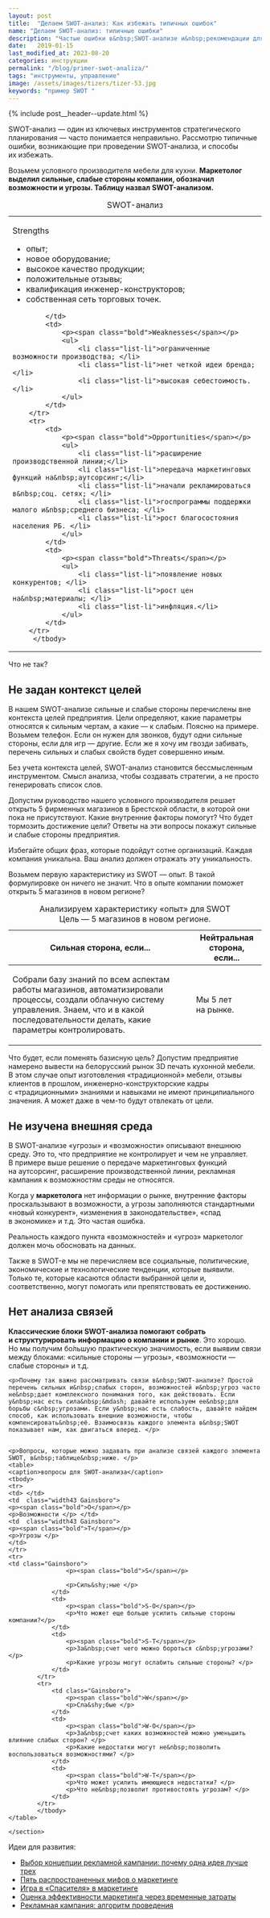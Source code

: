 ```yaml
---
layout: post
title:  "Делаем SWOT-анализ: Как избежать типичных ошибок"
name: "Делаем SWOT-анализ: типичные ошибки"
description: "Частые ошибки в&nbsp;SWOT-анализе и&nbsp;рекомендации для их&nbsp;коррекции. Примеры и&nbsp;советы от&nbsp;консультанта по&nbsp;маркетингу и&nbsp;стратегии."
date:   2019-01-15
last_modified_at: 2023-08-20
categories: инструкции
permalink: "/blog/primer-swot-analiza/"
tags: "инструменты, управление"
image: /assets/images/tizers/tizer-53.jpg
keywords: "пример SWOT "
---
```



{% include post__header--update.html %}

<p>SWOT-анализ&nbsp;&mdash; один из&nbsp;ключевых инструментов стратегического планирования&nbsp;&mdash; часто понимается неправильно. Рассмотрю типичные ошибки, возникающие при проведении SWOT-анализа, и&nbsp;способы их&nbsp;избежать. </p>
<p>Возьмем условного производителя мебели для кухни. <strong>Маркетолог выделил сильные, слабые стороны компании, обозначил возможности и&nbsp;угрозы. Таблицу назвал SWOT-анализом.</strong> </p>
<table>
<caption>SWOT-анализ</caption>
<tbody>
	<tr>
			<td>
			<p><span class="bold">Strengths</span></p>
				<ul>
					<li class="list-li">опыт;</li>
					<li class="list-li">новое оборудование;</li>
					<li class="list-li">высокое качество продукции;</li>
					<li class="list-li">положительные отзывы;</li>
					<li class="list-li">квалификация инженер-конструкторов;</li>
					<li class="list-li">собственная сеть торговых точек. </li>
 				</ul>
			
				
 			</td>
			<td>
				<p><span class="bold">Weaknesses</span></p>
				<ul>
					<li class="list-li">ограниченные возможности производства; </li>
					<li class="list-li">нет четкой идеи бренда; </li>
					<li class="list-li">высокая себестоимость. </li>
 				</ul>
 			</td>
 		</tr>
		<tr>
			<td>
				<p><span class="bold">Opportunities</span></p>
				<ul>
					<li class="list-li">расширение производственной линии;</li>
					<li class="list-li">передача маркетинговых функций на&nbsp;аутсорсинг;</li>
					<li class="list-li">начали рекламироваться в&nbsp;соц. сетях; </li>
					<li class="list-li">госпрограммы поддержки малого и&nbsp;среднего бизнеса; </li>
					<li class="list-li">рост благосостояния населения РБ. </li>
 				</ul>
 			</td>
			<td>
				<p><span class="bold">Threats</span></p>
				<ul>
					<li class="list-li">появление новых конкурентов; </li>
					<li class="list-li">рост цен на&nbsp;материалы; </li>
					<li class="list-li">инфляция.</li>
 				</ul>
 			</td>
 		</tr>
		 </tbody>
 </table>

<p>Что не&nbsp;так? </p>



<section class="row-gap--m">
<h2 class="section__title h1 bold ">Не&nbsp;задан контекст целей </h2>
<p>В&nbsp;нашем SWOT-анализе сильные и&nbsp;слабые стороны перечислены вне контекста целей предприятия. Цели определяют, какие параметры относятся к&nbsp;сильным чертам, а&nbsp;какие&nbsp;— к&nbsp;слабым. Поясню на&nbsp;примере. Возьмем телефон. Если он&nbsp;нужен для звонков, будут одни сильные стороны, если для игр&nbsp;— другие. Если&nbsp;же я&nbsp;хочу им&nbsp;гвозди забивать, перечень сильных и&nbsp;слабых свойств будет совершенно иным. </p>

<p>Без&nbsp;учета контекста целей, SWOT-анализ становится бессмысленным инструментом. Смысл анализа, чтобы создавать стратегии, а&nbsp;не&nbsp;просто генерировать список слов. </p>
<p>Допустим руководство нашего условного производителя решает открыть 5&nbsp;фирменных магазинов в&nbsp;Брестской области, в&nbsp;которой они пока не&nbsp;присутствуют. Какие внутренние факторы помогут? Что будет тормозить достижение цели? Ответы на&nbsp;эти вопросы покажут сильные и&nbsp;слабые стороны предприятия. </p>
<p class="post__note">Избегайте общих фраз, которые подойдут сотне организаций. Каждая компания уникальна. Ваш анализ должен отражать эту уникальность.  </p>
<p>Возьмем первую характеристику из&nbsp;SWOT&nbsp;— опыт. В&nbsp;такой формулировке он&nbsp;ничего не&nbsp;значит. Что в&nbsp;опыте компании поможет открыть 5&nbsp;магазинов в&nbsp;новом регионе? </p>

<table>
<caption>Анализируем характеристику &laquo;опыт&raquo; для SWOT <br/>
Цель&nbsp;— 5&nbsp;магазинов в&nbsp;новом регионе. </caption>
<thead>
<tr>
<th class="width50">Сильная сторона, если... </th>
<th class="width50">Нейтральная сторона, если...</th>
</tr>
</thead>
<tbody>
<tr>
<td>
	<p>Cобрали базу знаний по&nbsp;всем аспектам работы магазинов, автоматизировали процессы, создали облачную систему управления. Знаем, что и&nbsp;в&nbsp;какой последовательности делать, какие параметры контролировать. </p>
</td>
<td>
<p>Мы&nbsp;5&nbsp;лет на&nbsp;рынке. </p>
</td>
</tr>
</tbody>
</table>


<p>Что будет, если поменять базисную цель? Допустим предприятие намерено вывести на&nbsp;белорусский рынок 3D&nbsp;печать кухонной мебели. В&nbsp;этом случае опыт изготовления «традиционной» мебели, отзывы клиентов в&nbsp;прошлом, инженерно-конструкторские кадры с&nbsp;«традиционными» знаниями и&nbsp;навыками не&nbsp;имеют принципиального значения. А&nbsp;может даже в&nbsp;чем-то будут отвлекать от&nbsp;цели. </p>
</section>


<section class="row-gap--m">
<h2 class="section__title h1 bold ">Не&nbsp;изучена внешняя среда </h2>
<p>В&nbsp;SWOT-анализе «угрозы» и&nbsp;«возможности» описывают внешнюю среду. Это&nbsp;то, что предприятие не&nbsp;контролирует и&nbsp;чем не&nbsp;управляет. В&nbsp;примере выше решение о&nbsp;передаче маркетинговых функций на&nbsp;аутсорсинг, расширение производственной линии, рекламная кампания к&nbsp;возможностям среды не&nbsp;относятся. </p>
<p>Когда у&nbsp;<b>маркетолога</b> нет информации о&nbsp;рынке, внутренние факторы проскальзывают в&nbsp;возможности, а&nbsp;угрозы заполняются стандартными «новый конкурент», «изменения в&nbsp;законодательстве», «спад в&nbsp;экономике» и&nbsp;т.д. Это частая ошибка. </p>
<p class="post__note">Реальность каждого пункта «возможностей» и&nbsp;«угроз» маркетолог должен мочь обосновать на&nbsp;данных. </p>
<p>Также в&nbsp;SWOT-е мы&nbsp;не&nbsp;перечисляем все социальные, политические, экономические и&nbsp;технологические тенденции, которые выявили. Только&nbsp;те, которые касаются области выбранной цели&nbsp;и, соответственно, могут помогать или препятствовать ее&nbsp;достижению. </p>
</section>


<section class="row-gap--m">
	<h2 class="section__title h1 bold ">Нет анализа связей </h2>
	<p><strong>Классические блоки SWOT-анализа помогают собрать и&nbsp;структурировать информацию о&nbsp;компании и&nbsp;рынке</strong>. Это хорошо. Но&nbsp;мы&nbsp;получим бо&#x301;льшую практическую значимость, если выявим связи между блоками: «сильные стороны&nbsp;— угрозы», «возможности&nbsp;— слабые стороны» и&nbsp;т.д. </p>

	<p>Почему так важно рассматривать связи в&nbsp;SWOT-анализе? Простой перечень сильных и&nbsp;слабых сторон, возможностей и&nbsp;угроз часто не&nbsp;дает комплексного понимания того, как действовать. Если у&nbsp;нас есть сила&nbsp;&mdash; давайте используем ее&nbsp;для борьбы с&nbsp;угрозами. Если у&nbsp;нас есть слабость, давайте найдем способ, как использовать внешние возможности, чтобы компенсировать&nbsp;её. Взаимосвязь каждого элемента в&nbsp;SWOT показывает нам, как двигаться вперед. </p>


	<p>Вопросы, которые можно задавать при анализе связей каждого элемента SWOT, в&nbsp;таблице&nbsp;ниже. </p>
	<table>
	<caption>вопросы для SWOT-анализа</caption>
	<tbody>
	<tr>
	<td> </td>
	<td  class="width43 Gainsboro">
	<p><span class="bold">O</span></p>
	<p>Возможности </p> </td>
	<td  class="width43 Gainsboro">
	<p><span class="bold">T</span></p>
	<p>Угрозы </p>
	</td>
	</tr>
	<tr>
	<td class="Gainsboro">
					<p><span class="bold">S</span></p>
					
					<p>Силь&shy;ные </p>
				</td>
				<td>
					<p><span class="bold">S-O</span></p>
					<p>Что может еще больше усилить сильные стороны компании?</p>
				</td>
				<td>
					<p><span class="bold">S-T</span></p>
					<p>За&nbsp;счет чего можно бороться с&nbsp;угрозами? </p>
					<p>Какие угрозы могут ослабить сильные стороны? </p>
				</td>
			</tr>
			<tr>
				<td class="Gainsboro">
					<p><span class="bold">W</span></p>
					<p>Сла&shy;бые </p>
				</td>
				<td>
					<p><span class="bold">W-O</span></p>
					<p>За&nbsp;счет каких возможностей можно уменьшить влияние слабых сторон? </p>
					<p>Какие недостатки могут не&nbsp;позволить воспользоваться возможностями? </p>
				</td>
				<td>
					<p><span class="bold">W-T</span></p>
					<p>Что может усилить имеющиеся недостатки? </p>
					<p>Что не&nbsp;позволит противостоять угрозам? </p>
				</td>
			</tr>
			</tbody>
	</table>

	</section>


<footer class="additive-spacing">
<p class="mb-m mt-m"> Идеи для развития:</p>
<ul class="addictive-spacing">
<li class="list-li">
  <a href="/blog/choice/" class="link"> Выбор концепции рекламной кампании: почему одна идея лучше трех </a>
</li>
<li class="list-li">
  <a href="/blog/misconceptions/" class="link"> Пять распространенных мифов о&nbsp;маркетинге</a>
</li>
<li class="list-li">
  <a href="/blog/igra/" class="link">Игра в&nbsp;«Спасителя» в&nbsp;маркетинге</a>
</li>
<li class="list-li">
  <a href="/blog/effektivnost-marketinga/" class="link">Оценка эффективности маркетинга через временные затраты</a>
</li>
<li class="list-li">
  <a href="/blog/algoritm-provedeniya-reklamnoj-kampanii/" class="link">Рекламная кампания: алгоритм проведения</a>
</li>
</ul>
</footer>